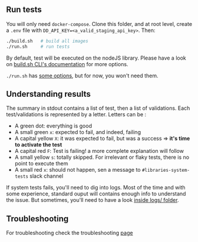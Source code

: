 

## Run tests

You will only need `docker-compose`. Clone this folder, and at root level, create a `.env` file with `DD_API_KEY=<a_valid_staging_api_key>`. Then: 

```bash
./build.sh   # build all images
./run.sh     # run tests
```

By default, test will be executed on the nodeJS library. Please have a look on [build.sh CLI's documentation](./build.md) for more options.

`./run.sh` has [some options](./run.md), but for now, you won't need them.

## Understanding results

The summary in stdout contains a list of test, then a list of validations. Each test/validations is represented by a letter. Letters can be :

* A green dot: everything is good
* A small green `x`: expected to fail, and indeed, failing
* A capital yellow `X`: it was expected to fail, but was a success => **it's time to activate the test**
* A capital red `F`: Test is failing! a more complete explanation will follow
* A small yellow `s`: totally skipped. For irrelevant or flaky tests, there is no point to execute them
* A small red `x`: should not happen, sen a message to `#libraries-system-tests` slack channel

If system tests fails, you'll need to dig into logs. Most of the time and with some experience, standard ouput will contains enough info to understand the issue. But sometimes, you'll need to have a look [inside logs/ folder](./logs.md).

## Troubleshooting

For troubleshooting check the troubleshooting [page](./troubleshooting.md)
